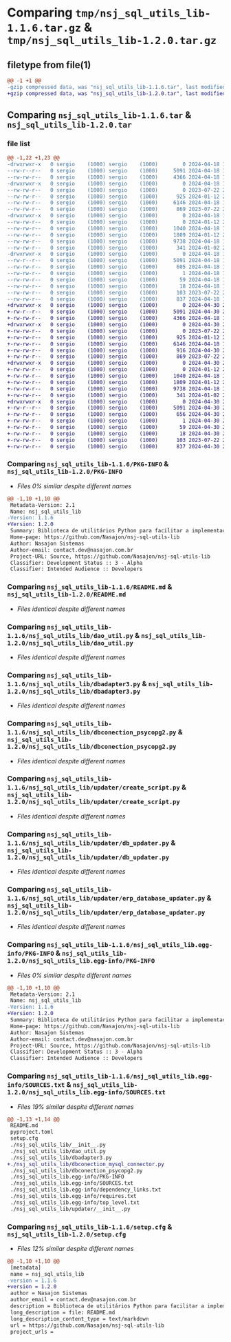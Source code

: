 # Comparing `tmp/nsj_sql_utils_lib-1.1.6.tar.gz` & `tmp/nsj_sql_utils_lib-1.2.0.tar.gz`

## filetype from file(1)

```diff
@@ -1 +1 @@
-gzip compressed data, was "nsj_sql_utils_lib-1.1.6.tar", last modified: Thu Apr 18 18:02:04 2024, max compression
+gzip compressed data, was "nsj_sql_utils_lib-1.2.0.tar", last modified: Tue Apr 30 22:26:15 2024, max compression
```

## Comparing `nsj_sql_utils_lib-1.1.6.tar` & `nsj_sql_utils_lib-1.2.0.tar`

### file list

```diff
@@ -1,22 +1,23 @@
-drwxrwxr-x   0 sergio    (1000) sergio    (1000)        0 2024-04-18 18:02:04.847377 nsj_sql_utils_lib-1.1.6/
--rw-r--r--   0 sergio    (1000) sergio    (1000)     5091 2024-04-18 18:02:04.847377 nsj_sql_utils_lib-1.1.6/PKG-INFO
--rw-rw-r--   0 sergio    (1000) sergio    (1000)     4366 2024-04-18 17:44:27.000000 nsj_sql_utils_lib-1.1.6/README.md
-drwxrwxr-x   0 sergio    (1000) sergio    (1000)        0 2024-04-18 18:02:04.843377 nsj_sql_utils_lib-1.1.6/nsj_sql_utils_lib/
--rw-rw-r--   0 sergio    (1000) sergio    (1000)        0 2023-07-22 21:56:47.000000 nsj_sql_utils_lib-1.1.6/nsj_sql_utils_lib/__init__.py
--rw-rw-r--   0 sergio    (1000) sergio    (1000)      925 2024-01-12 20:44:34.000000 nsj_sql_utils_lib-1.1.6/nsj_sql_utils_lib/dao_util.py
--rw-rw-r--   0 sergio    (1000) sergio    (1000)     6146 2024-04-18 18:01:51.000000 nsj_sql_utils_lib-1.1.6/nsj_sql_utils_lib/dbadapter3.py
--rw-rw-r--   0 sergio    (1000) sergio    (1000)      869 2023-07-22 22:02:23.000000 nsj_sql_utils_lib-1.1.6/nsj_sql_utils_lib/dbconection_psycopg2.py
-drwxrwxr-x   0 sergio    (1000) sergio    (1000)        0 2024-04-18 18:02:04.843377 nsj_sql_utils_lib-1.1.6/nsj_sql_utils_lib/updater/
--rw-rw-r--   0 sergio    (1000) sergio    (1000)        0 2024-01-12 20:44:34.000000 nsj_sql_utils_lib-1.1.6/nsj_sql_utils_lib/updater/__init__.py
--rw-rw-r--   0 sergio    (1000) sergio    (1000)     1040 2024-04-18 17:44:27.000000 nsj_sql_utils_lib-1.1.6/nsj_sql_utils_lib/updater/create_script.py
--rw-rw-r--   0 sergio    (1000) sergio    (1000)     1809 2024-01-12 20:44:34.000000 nsj_sql_utils_lib-1.1.6/nsj_sql_utils_lib/updater/db_updater.py
--rw-rw-r--   0 sergio    (1000) sergio    (1000)     9738 2024-04-18 17:44:27.000000 nsj_sql_utils_lib-1.1.6/nsj_sql_utils_lib/updater/erp_database_updater.py
--rw-rw-r--   0 sergio    (1000) sergio    (1000)      341 2024-01-02 22:09:17.000000 nsj_sql_utils_lib-1.1.6/nsj_sql_utils_lib/updater/vars.py
-drwxrwxr-x   0 sergio    (1000) sergio    (1000)        0 2024-04-18 18:02:04.843377 nsj_sql_utils_lib-1.1.6/nsj_sql_utils_lib.egg-info/
--rw-r--r--   0 sergio    (1000) sergio    (1000)     5091 2024-04-18 18:02:04.000000 nsj_sql_utils_lib-1.1.6/nsj_sql_utils_lib.egg-info/PKG-INFO
--rw-rw-r--   0 sergio    (1000) sergio    (1000)      605 2024-04-18 18:02:04.000000 nsj_sql_utils_lib-1.1.6/nsj_sql_utils_lib.egg-info/SOURCES.txt
--rw-rw-r--   0 sergio    (1000) sergio    (1000)        1 2024-04-18 18:02:04.000000 nsj_sql_utils_lib-1.1.6/nsj_sql_utils_lib.egg-info/dependency_links.txt
--rw-rw-r--   0 sergio    (1000) sergio    (1000)       59 2024-04-18 18:02:04.000000 nsj_sql_utils_lib-1.1.6/nsj_sql_utils_lib.egg-info/requires.txt
--rw-rw-r--   0 sergio    (1000) sergio    (1000)       18 2024-04-18 18:02:04.000000 nsj_sql_utils_lib-1.1.6/nsj_sql_utils_lib.egg-info/top_level.txt
--rw-rw-r--   0 sergio    (1000) sergio    (1000)      103 2023-07-22 22:03:17.000000 nsj_sql_utils_lib-1.1.6/pyproject.toml
--rw-rw-r--   0 sergio    (1000) sergio    (1000)      837 2024-04-18 18:02:04.847377 nsj_sql_utils_lib-1.1.6/setup.cfg
+drwxrwxr-x   0 sergio    (1000) sergio    (1000)        0 2024-04-30 22:26:15.400244 nsj_sql_utils_lib-1.2.0/
+-rw-r--r--   0 sergio    (1000) sergio    (1000)     5091 2024-04-30 22:26:15.400244 nsj_sql_utils_lib-1.2.0/PKG-INFO
+-rw-rw-r--   0 sergio    (1000) sergio    (1000)     4366 2024-04-18 17:44:27.000000 nsj_sql_utils_lib-1.2.0/README.md
+drwxrwxr-x   0 sergio    (1000) sergio    (1000)        0 2024-04-30 22:26:15.400244 nsj_sql_utils_lib-1.2.0/nsj_sql_utils_lib/
+-rw-rw-r--   0 sergio    (1000) sergio    (1000)        0 2023-07-22 21:56:47.000000 nsj_sql_utils_lib-1.2.0/nsj_sql_utils_lib/__init__.py
+-rw-rw-r--   0 sergio    (1000) sergio    (1000)      925 2024-01-12 20:44:34.000000 nsj_sql_utils_lib-1.2.0/nsj_sql_utils_lib/dao_util.py
+-rw-rw-r--   0 sergio    (1000) sergio    (1000)     6146 2024-04-18 18:01:51.000000 nsj_sql_utils_lib-1.2.0/nsj_sql_utils_lib/dbadapter3.py
+-rw-rw-r--   0 sergio    (1000) sergio    (1000)      916 2024-04-30 22:23:54.000000 nsj_sql_utils_lib-1.2.0/nsj_sql_utils_lib/dbconection_mysql_connector.py
+-rw-rw-r--   0 sergio    (1000) sergio    (1000)      869 2023-07-22 22:02:23.000000 nsj_sql_utils_lib-1.2.0/nsj_sql_utils_lib/dbconection_psycopg2.py
+drwxrwxr-x   0 sergio    (1000) sergio    (1000)        0 2024-04-30 22:26:15.400244 nsj_sql_utils_lib-1.2.0/nsj_sql_utils_lib/updater/
+-rw-rw-r--   0 sergio    (1000) sergio    (1000)        0 2024-01-12 20:44:34.000000 nsj_sql_utils_lib-1.2.0/nsj_sql_utils_lib/updater/__init__.py
+-rw-rw-r--   0 sergio    (1000) sergio    (1000)     1040 2024-04-18 17:44:27.000000 nsj_sql_utils_lib-1.2.0/nsj_sql_utils_lib/updater/create_script.py
+-rw-rw-r--   0 sergio    (1000) sergio    (1000)     1809 2024-01-12 20:44:34.000000 nsj_sql_utils_lib-1.2.0/nsj_sql_utils_lib/updater/db_updater.py
+-rw-rw-r--   0 sergio    (1000) sergio    (1000)     9738 2024-04-18 17:44:27.000000 nsj_sql_utils_lib-1.2.0/nsj_sql_utils_lib/updater/erp_database_updater.py
+-rw-rw-r--   0 sergio    (1000) sergio    (1000)      341 2024-01-02 22:09:17.000000 nsj_sql_utils_lib-1.2.0/nsj_sql_utils_lib/updater/vars.py
+drwxrwxr-x   0 sergio    (1000) sergio    (1000)        0 2024-04-30 22:26:15.400244 nsj_sql_utils_lib-1.2.0/nsj_sql_utils_lib.egg-info/
+-rw-r--r--   0 sergio    (1000) sergio    (1000)     5091 2024-04-30 22:26:15.000000 nsj_sql_utils_lib-1.2.0/nsj_sql_utils_lib.egg-info/PKG-INFO
+-rw-rw-r--   0 sergio    (1000) sergio    (1000)      656 2024-04-30 22:26:15.000000 nsj_sql_utils_lib-1.2.0/nsj_sql_utils_lib.egg-info/SOURCES.txt
+-rw-rw-r--   0 sergio    (1000) sergio    (1000)        1 2024-04-30 22:26:15.000000 nsj_sql_utils_lib-1.2.0/nsj_sql_utils_lib.egg-info/dependency_links.txt
+-rw-rw-r--   0 sergio    (1000) sergio    (1000)       59 2024-04-30 22:26:15.000000 nsj_sql_utils_lib-1.2.0/nsj_sql_utils_lib.egg-info/requires.txt
+-rw-rw-r--   0 sergio    (1000) sergio    (1000)       18 2024-04-30 22:26:15.000000 nsj_sql_utils_lib-1.2.0/nsj_sql_utils_lib.egg-info/top_level.txt
+-rw-rw-r--   0 sergio    (1000) sergio    (1000)      103 2023-07-22 22:03:17.000000 nsj_sql_utils_lib-1.2.0/pyproject.toml
+-rw-rw-r--   0 sergio    (1000) sergio    (1000)      837 2024-04-30 22:26:15.400244 nsj_sql_utils_lib-1.2.0/setup.cfg
```

### Comparing `nsj_sql_utils_lib-1.1.6/PKG-INFO` & `nsj_sql_utils_lib-1.2.0/PKG-INFO`

 * *Files 0% similar despite different names*

```diff
@@ -1,10 +1,10 @@
 Metadata-Version: 2.1
 Name: nsj_sql_utils_lib
-Version: 1.1.6
+Version: 1.2.0
 Summary: Biblioteca de utilitários Python para facilitar a implementação de sistemas com acesso a banco de dados.
 Home-page: https://github.com/Nasajon/nsj-sql-utils-lib
 Author: Nasajon Sistemas
 Author-email: contact.dev@nasajon.com.br
 Project-URL: Source, https://github.com/Nasajon/nsj-sql-utils-lib
 Classifier: Development Status :: 3 - Alpha
 Classifier: Intended Audience :: Developers
```

### Comparing `nsj_sql_utils_lib-1.1.6/README.md` & `nsj_sql_utils_lib-1.2.0/README.md`

 * *Files identical despite different names*

### Comparing `nsj_sql_utils_lib-1.1.6/nsj_sql_utils_lib/dao_util.py` & `nsj_sql_utils_lib-1.2.0/nsj_sql_utils_lib/dao_util.py`

 * *Files identical despite different names*

### Comparing `nsj_sql_utils_lib-1.1.6/nsj_sql_utils_lib/dbadapter3.py` & `nsj_sql_utils_lib-1.2.0/nsj_sql_utils_lib/dbadapter3.py`

 * *Files identical despite different names*

### Comparing `nsj_sql_utils_lib-1.1.6/nsj_sql_utils_lib/dbconection_psycopg2.py` & `nsj_sql_utils_lib-1.2.0/nsj_sql_utils_lib/dbconection_psycopg2.py`

 * *Files identical despite different names*

### Comparing `nsj_sql_utils_lib-1.1.6/nsj_sql_utils_lib/updater/create_script.py` & `nsj_sql_utils_lib-1.2.0/nsj_sql_utils_lib/updater/create_script.py`

 * *Files identical despite different names*

### Comparing `nsj_sql_utils_lib-1.1.6/nsj_sql_utils_lib/updater/db_updater.py` & `nsj_sql_utils_lib-1.2.0/nsj_sql_utils_lib/updater/db_updater.py`

 * *Files identical despite different names*

### Comparing `nsj_sql_utils_lib-1.1.6/nsj_sql_utils_lib/updater/erp_database_updater.py` & `nsj_sql_utils_lib-1.2.0/nsj_sql_utils_lib/updater/erp_database_updater.py`

 * *Files identical despite different names*

### Comparing `nsj_sql_utils_lib-1.1.6/nsj_sql_utils_lib.egg-info/PKG-INFO` & `nsj_sql_utils_lib-1.2.0/nsj_sql_utils_lib.egg-info/PKG-INFO`

 * *Files 0% similar despite different names*

```diff
@@ -1,10 +1,10 @@
 Metadata-Version: 2.1
 Name: nsj_sql_utils_lib
-Version: 1.1.6
+Version: 1.2.0
 Summary: Biblioteca de utilitários Python para facilitar a implementação de sistemas com acesso a banco de dados.
 Home-page: https://github.com/Nasajon/nsj-sql-utils-lib
 Author: Nasajon Sistemas
 Author-email: contact.dev@nasajon.com.br
 Project-URL: Source, https://github.com/Nasajon/nsj-sql-utils-lib
 Classifier: Development Status :: 3 - Alpha
 Classifier: Intended Audience :: Developers
```

### Comparing `nsj_sql_utils_lib-1.1.6/nsj_sql_utils_lib.egg-info/SOURCES.txt` & `nsj_sql_utils_lib-1.2.0/nsj_sql_utils_lib.egg-info/SOURCES.txt`

 * *Files 19% similar despite different names*

```diff
@@ -1,13 +1,14 @@
 README.md
 pyproject.toml
 setup.cfg
 ./nsj_sql_utils_lib/__init__.py
 ./nsj_sql_utils_lib/dao_util.py
 ./nsj_sql_utils_lib/dbadapter3.py
+./nsj_sql_utils_lib/dbconection_mysql_connector.py
 ./nsj_sql_utils_lib/dbconection_psycopg2.py
 ./nsj_sql_utils_lib.egg-info/PKG-INFO
 ./nsj_sql_utils_lib.egg-info/SOURCES.txt
 ./nsj_sql_utils_lib.egg-info/dependency_links.txt
 ./nsj_sql_utils_lib.egg-info/requires.txt
 ./nsj_sql_utils_lib.egg-info/top_level.txt
 ./nsj_sql_utils_lib/updater/__init__.py
```

### Comparing `nsj_sql_utils_lib-1.1.6/setup.cfg` & `nsj_sql_utils_lib-1.2.0/setup.cfg`

 * *Files 12% similar despite different names*

```diff
@@ -1,10 +1,10 @@
 [metadata]
 name = nsj_sql_utils_lib
-version = 1.1.6
+version = 1.2.0
 author = Nasajon Sistemas
 author_email = contact.dev@nasajon.com.br
 description = Biblioteca de utilitários Python para facilitar a implementação de sistemas com acesso a banco de dados.
 long_description = file: README.md
 long_description_content_type = text/markdown
 url = https://github.com/Nasajon/nsj-sql-utils-lib
 project_urls =
```

